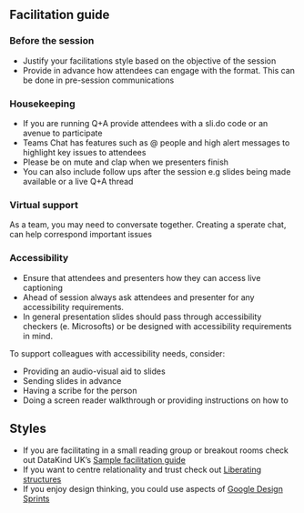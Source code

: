## Facilitation guide

### Before the session 
* Justify your facilitations style based on the objective of the session 
* Provide in advance how attendees can engage with the format. This can be done in pre-session communications 

### Housekeeping 
* If you are running Q+A provide attendees with a sli.do code or an avenue to participate 
* Teams Chat has features such as @ people and high alert messages to highlight key issues to attendees 
* Please be on mute and clap when we presenters finish
* You can also include follow ups after the session e.g slides being made available or a live Q+A thread 

### Virtual support
As a team, you may need to conversate together. Creating a sperate chat, can help correspond important issues 

### Accessibility 
* Ensure that attendees and presenters how they can access live captioning
* Ahead of session always ask attendees and presenter for any accessibility requirements.
* In general presentation slides should pass through accessibility checkers (e. Microsofts) or be designed with accessibility requirements in mind. 

To support colleagues with accessibility needs, consider:
* Providing an audio-visual aid to slides 
* Sending slides in advance
* Having a scribe for the person 
* Doing a screen reader walkthrough or providing instructions on how to


## Styles 
* If you are facilitating in a small reading group or breakout rooms check out DataKind UK’s [Sample facilitation guide](https://github.com/DataKind-UK/data-ethics-book-club-in-a-box/blob/master/Processes/Sample-Facilitator-Guide.md)
* If you want to centre relationality and trust check out [Liberating structures](https://www.liberatingstructures.com/) 
* If you enjoy design thinking, you could use aspects of [Google Design Sprints](https://designsprintkit.withgoogle.com/methodology/phase4-decide/dot-vote)
